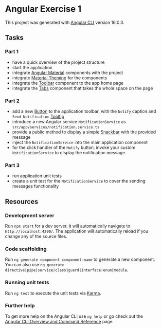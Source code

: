 # Angular Exercise 1

This project was generated with [Angular CLI](https://github.com/angular/angular-cli) version 16.0.3.

## Tasks

### Part 1

- have a quick overview of the project structure
- start the application
- integrate [Angular Material](https://material.angular.io/) components with the project
- integrate [Material Theming](https://material.angular.io/guide/theming#using-a-pre-built-theme) for the components
- integrate the [Toolbar](https://material.angular.io/components/toolbar/overview) component to the app home page
- integrate the [Tabs](https://material.angular.io/components/tabs/overview) component that takes the whole space on the page

### Part 2

- add a new [Button](https://material.angular.io/components/button/overview) to the application toolbar, with the `Notify` caption and `Send Notification` [Tooltip](https://material.angular.io/components/tooltip/overview)
- introduce a new Angular service `NotificationService` as `src/app/services/notification.service.ts`
- provide a public method to display a simple [Snackbar](https://material.angular.io/components/snack-bar/overview) with the provided message
- inject the `NotificationService` into the main application component
- for the click handler of the `Notify` button, invoke your custom `NotificationService` to display the notification message.

### Part 3

- run application unit tests
- create a unit test for the `NotificationService` to cover the sending messages functionality

## Resources

### Development server

Run `npm start` for a dev server, it will automatically navigate to `http://localhost:4200/`.
The application will automatically reload if you change any of the source files.

### Code scaffolding

Run `ng generate component component-name` to generate a new component. You can also use `ng generate directive|pipe|service|class|guard|interface|enum|module`.

### Running unit tests

Run `ng test` to execute the unit tests via [Karma](https://karma-runner.github.io).

### Further help

To get more help on the Angular CLI use `ng help` or go check out the [Angular CLI Overview and Command Reference](https://angular.io/cli) page.
